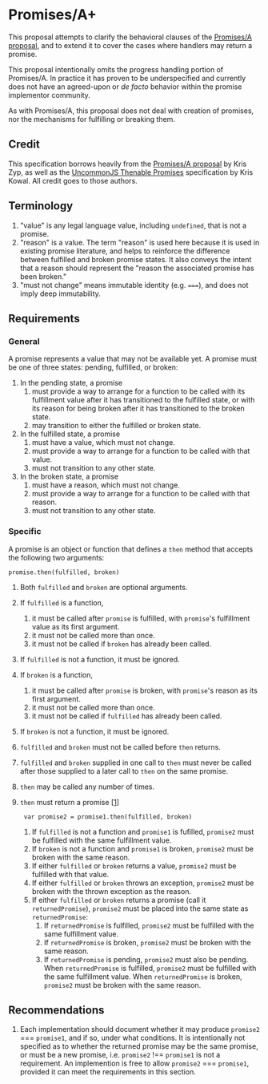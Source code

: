 # Promises/A+

This proposal attempts to clarify the behavioral clauses of the [Promises/A proposal](http://wiki.commonjs.org/wiki/Promises/A), and to extend it to cover the cases where handlers may return a promise. 

This proposal intentionally omits the progress handling portion of Promises/A.  In practice it has proven to be underspecified and currently does not have an agreed-upon or *de facto* behavior within the promise implementor community.

As with Promises/A, this proposal does not deal with creation of promises, nor the mechanisms for fulfilling or breaking them.

## Credit

This specification borrows heavily from the [Promises/A proposal](http://wiki.commonjs.org/wiki/Promises/A) by Kris Zyp, as well as the [UncommonJS Thenable Promises](https://github.com/kriskowal/uncommonjs/blob/master/promises/specification.md) specification by Kris Kowal. All credit goes to those authors.

## Terminology

1. "value" is any legal language value, including `undefined`, that is not a promise.
1. "reason" is a value. The term "reason" is used here because it is used in existing promise literature, and helps to reinforce the difference between fulfilled and broken promise states. It also conveys the intent that a reason should represent the "reason the associated promise has been broken."
1. "must not change" means immutable identity (e.g. `===`), and does not imply deep immutability.

## Requirements

### General

A promise represents a value that may not be available yet.  A promise must be one of three states: pending, fulfilled, or broken:

1. In the pending state, a promise
    1. must provide a way to arrange for a function to be called with its fulfillment value after it has transitioned to the fulfilled state, or with its reason for being broken after it has transitioned to the broken state.
    1. may transition to either the fulfilled or broken state.
1. In the fulfilled state, a promise
    1. must have a value, which must not change.
    1. must provide a way to arrange for a function to be called with that value.
    1. must not transition to any other state.
1. In the broken state, a promise
    1. must have a reason, which must not change.
    1. must provide a way to arrange for a function to be called with that reason.
    1. must not transition to any other state.

### Specific

A promise is an object or function that defines a `then` method that accepts the following two arguments:

    promise.then(fulfilled, broken)

1. Both `fulfilled` and `broken` are optional arguments.
1. If `fulfilled` is a function,
    1. it must be called after `promise` is fulfilled, with `promise`'s fulfillment value as its first argument.
    1. it must not be called more than once.
    1. it must not be called if `broken` has already been called.
1. If `fulfilled` is not a function, it must be ignored.
1. If `broken` is a function,
    1. it must be called after `promise` is broken, with `promise`'s reason as its first argument.
    1. it must not be called more than once.
    1. it must not be called if `fulfilled` has already been called.
1. If `broken` is not a function, it must be ignored.
1. `fulfilled` and `broken` must not be called before `then` returns.
1. `fulfilled` and `broken` supplied in one call to `then` must never be called after those supplied to a later call to `then` on the same promise.
1. `then` may be called any number of times.
1. `then` must return a promise [[1](#recommendations)]

        var promise2 = promise1.then(fulfilled, broken)

    1. If `fulfilled` is not a function and `promise1` is fufilled, `promise2` must be fulfilled with the same fulfillment value.
    1. If `broken` is not a function and `promise1` is broken, `promise2` must be broken with the same reason.
    1. If either `fulfilled` or `broken` returns a value, `promise2` must be fulfilled with that value.
    1. If either `fulfilled` or `broken` throws an exception, `promise2` must be broken with the thrown exception as the reason.
    1. If either `fulfilled` or `broken` returns a promise (call it `returnedPromise`), `promise2` must be placed into the same state as `returnedPromise`:
        1. If `returnedPromise` is fulfilled, `promise2` must be fulfilled with the same fulfillment value.
        1. If `returnedPromise` is broken, `promise2` must be broken with the same reason.
        1. If `returnedPromise` is pending, `promise2` must also be pending.  When `returnedPromise` is fulfilled, `promise2` must be fulfilled with the same fulfillment value.  When `returnedPromise` is broken, `promise2` must be broken with the same reason.

## Recommendations

1. Each implementation should document whether it may produce `promise2` === `promise1`, and if so, under what conditions.  It is intentionally not specified as to whether the returned promise may be the same promise, or must be a new promise, i.e. `promise2` !== `promise1` is not a requirement.  An implemention is free to allow `promise2` === `promise1`, provided it can meet the requirements in this section.
